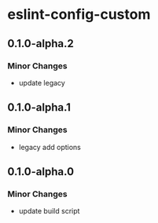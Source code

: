 # eslint-config-custom

## 0.1.0-alpha.2

### Minor Changes

- update legacy

## 0.1.0-alpha.1

### Minor Changes

- legacy add options

## 0.1.0-alpha.0

### Minor Changes

- update build script
